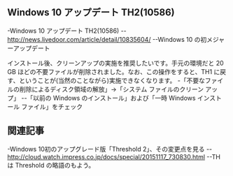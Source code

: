 ## Windows 10 アップデート TH2(10586)

-Windows 10 アップデート TH2(10586)
--http://news.livedoor.com/article/detail/10835604/
--Windows 10 の初メジャーアップデート

インストール後、クリーンアップの実施を推奨したいです。手元の環境だと 20 GB ほどの不要ファイルが削除されました。なお、この操作をすると、TH1 に戻す、ということが(当然のことながら)実施できなくなります。
-「不要なファイルの削除によるディスク領域の解放」->「システム ファイルのクリーン アップ」
--「以前の Windows のインストール」および「一時 Windows インストール ファイル」をチェック


## 関連記事

-Windows 10初のアップグレード版「Threshold 2」、その変更点を見る
--http://cloud.watch.impress.co.jp/docs/special/20151117_730830.html
--TH は Threshold の略語のもよう。

